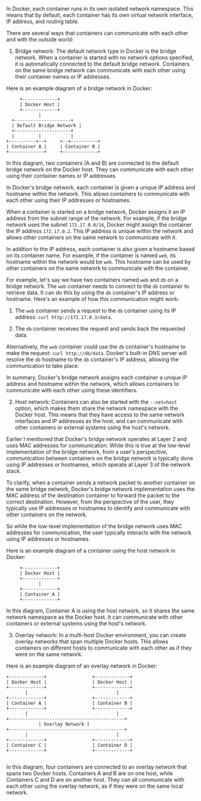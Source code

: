 
In Docker, each container runs in its own isolated network namespace. This means that by default, each container has its own virtual network interface, IP address, and routing table.

There are several ways that containers can communicate with each other and with the outside world:

1.  Bridge network: The default network type in Docker is the bridge network. When a container is started with no network options specified, it is automatically connected to the default bridge network. Containers on the same bridge network can communicate with each other using their container names or IP addresses.

Here is an example diagram of a bridge network in Docker:

```
     +-------------+
     | Docker Host |
     +-------------+
            |
  +---------------------+
  | Default Bridge Network |
  +---------------------+
  |         |           |
+----------+--+     +--+----------+
| Container A |     | Container B |
+-------------+     +-------------+

```

In this diagram, two containers (A and B) are connected to the default bridge network on the Docker host. They can communicate with each other using their container names or IP addresses.

In Docker's bridge network, each container is given a unique IP address and hostname within the network. This allows containers to communicate with each other using their IP addresses or hostnames.

When a container is started on a bridge network, Docker assigns it an IP address from the subnet range of the network. For example, if the bridge network uses the subnet `172.17.0.0/16`, Docker might assign the container the IP address `172.17.0.2`. This IP address is unique within the network and allows other containers on the same network to communicate with it.

In addition to the IP address, each container is also given a hostname based on its container name. For example, if the container is named `web`, its hostname within the network would be `web`. This hostname can be used by other containers on the same network to communicate with the container.

For example, let's say we have two containers named `web` and `db` on a bridge network. The `web` container needs to connect to the `db` container to retrieve data. It can do this by using the `db` container's IP address or hostname. Here's an example of how this communication might work:

1.  The `web` container sends a request to the `db` container using its IP address: `curl http://172.17.0.3/data`.
    
2.  The `db` container receives the request and sends back the requested data.
    

Alternatively, the `web` container could use the `db` container's hostname to make the request: `curl http://db/data`. Docker's built-in DNS server will resolve the `db` hostname to the `db` container's IP address, allowing the communication to take place.

In summary, Docker's bridge network assigns each container a unique IP address and hostname within the network, which allows containers to communicate with each other using these identifiers.

2.  Host network: Containers can also be started with the `--net=host` option, which makes them share the network namespace with the Docker host. This means that they have access to the same network interfaces and IP addresses as the host, and can communicate with other containers or external systems using the host's network.

Earlier I mentioned that Docker's bridge network operates at Layer 2 and uses MAC addresses for communication. While this is true at the low-level implementation of the bridge network, from a user's perspective, communication between containers on the bridge network is typically done using IP addresses or hostnames, which operate at Layer 3 of the network stack.

To clarify, when a container sends a network packet to another container on the same bridge network, Docker's bridge network implementation uses the MAC address of the destination container to forward the packet to the correct destination. However, from the perspective of the user, they typically use IP addresses or hostnames to identify and communicate with other containers on the network.

So while the low-level implementation of the bridge network uses MAC addresses for communication, the user typically interacts with the network using IP addresses or hostnames.

Here is an example diagram of a container using the host network in Docker:

```
     +-------------+
     | Docker Host |
     +-------------+
            |
     +-------------+
     | Container A |
     +-------------+

```

In this diagram, Container A is using the host network, so it shares the same network namespace as the Docker host. It can communicate with other containers or external systems using the host's network.

3.  Overlay network: In a multi-host Docker environment, you can create overlay networks that span multiple Docker hosts. This allows containers on different hosts to communicate with each other as if they were on the same network.

Here is an example diagram of an overlay network in Docker:

```
+-------------+                 +-------------+
| Docker Host |                 | Docker Host |
+-------------+                 +-------------+
       |                                 |
+-------------+                 +-------------+
| Container A |                 | Container B |
+-------------+                 +-------------+
       |                                 |
+-------------------------------------------+
            | Overlay Network |
+-------------------------------------------+
       |                                 |
+-------------+                 +-------------+
| Container C |                 | Container D |
+-------------+                 +-------------+


```

In this diagram, four containers are connected to an overlay network that spans two Docker hosts. Containers A and B are on one host, while Containers C and D are on another host. They can all communicate with each other using the overlay network, as if they were on the same local network.
